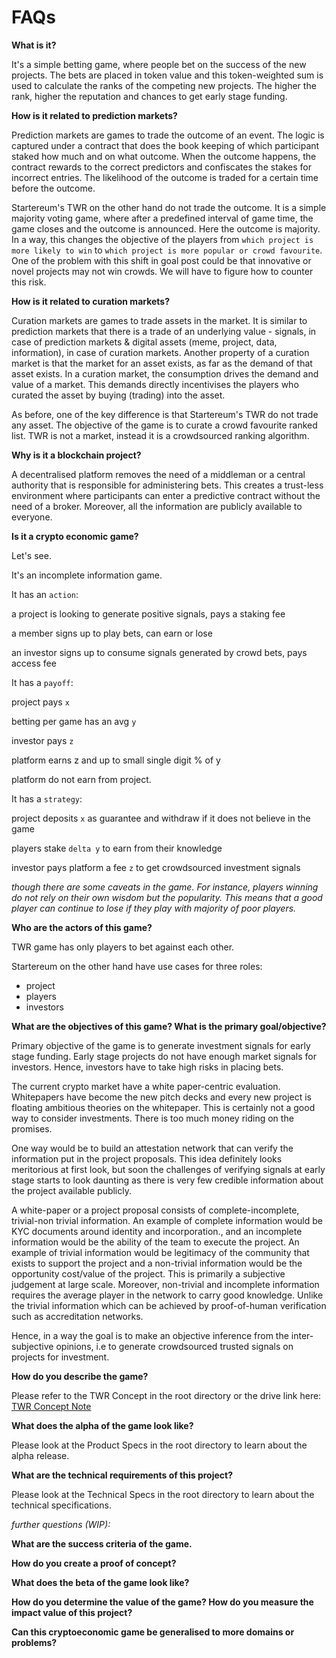 # FAQs

**What is it?**

It's a simple betting game, where people bet on the success of the new projects. The bets are placed in token value and this token-weighted sum is used to calculate the ranks of the competing new projects. The higher the rank, higher the reputation and chances to get early stage funding.

**How is it related to prediction markets?**

Prediction markets are games to trade the outcome of an event. The logic is captured under a contract that does the book keeping of which participant staked how much and on what outcome. When the outcome happens, the contract rewards to the correct predictors and confiscates the stakes for incorrect entries. The likelihood of the outcome is traded for a certain time before the outcome.

Startereum's TWR on the other hand do not trade the outcome. It is a simple majority voting game, where after a predefined interval of game time, the game closes and the outcome is announced. Here the outcome is majority. In a way, this changes the objective of the players from `which project is more likely to win` to `which project is more popular or crowd favourite`. One of the problem with this shift in goal post could be that innovative or novel projects may not win crowds. We will have to figure how to counter this risk.

**How is it related to curation markets?**

Curation markets are games to trade assets in the market. It is similar to prediction markets that there is a trade of an underlying value - signals, in case of prediction markets & digital assets (meme, project, data, information), in case of curation markets. Another property of a curation market is that the market for an asset exists, as far as the demand of that asset exists. In a curation market, the consumption drives the demand and value of a market. This demands directly incentivises the players who curated the asset by buying (trading) into the asset. 

As before, one of the key difference is that Startereum's TWR do not trade any asset. The objective of the game is to curate a crowd favourite ranked list. TWR is not a market, instead it is a crowdsourced ranking algorithm.

**Why is it a blockchain project?**

A decentralised platform removes the need of a middleman or a central authority that is responsible for administering bets. This creates a trust-less environment where participants can enter a predictive contract without the need of a broker. Moreover, all the information are publicly available to everyone.

**Is it a crypto economic game?**

Let's see.

It's an incomplete information game.

It has an `action`:

a project is looking to generate positive signals, pays a staking fee

a member signs up to play bets, can earn or lose

an investor signs up to consume signals generated by crowd bets, pays access fee

It has a `payoff`:

project pays `x`

betting per game has an avg `y`

investor pays `z`

platform earns z and up to small single digit % of y

platform do not earn from project.

It has a `strategy`:

project deposits `x` as guarantee and withdraw if it does not believe in the game

players stake `delta y` to earn from their knowledge

investor pays platform a fee `z` to get crowdsourced investment signals

*though there are some caveats in the game. For instance, players winning do not rely on their own wisdom but the popularity. This means that a good player can continue to lose if they play with majority of poor players.*

**Who are the actors of this game?**

TWR game has only players to bet against each other.

Startereum on the other hand have use cases for three roles: 

- project
- players
- investors

**What are the objectives of this game? What is the primary goal/objective?**

Primary objective of the game is to generate investment signals for early stage funding. Early stage projects do not have enough market signals for investors. Hence, investors have to take high risks in placing bets. 

The current crypto market have a white paper-centric evaluation. Whitepapers have become the new pitch decks and every new project is floating ambitious theories on the whitepaper. This is certainly not a good way to consider investments. There is too much money riding on the promises.

One way would be to build an attestation network that can verify the information put in the project proposals. This idea definitely looks meritorious at first look, but soon the challenges of verifying signals at early stage starts to look daunting as there is very few credible information about the project available publicly. 

A white-paper or a project proposal consists of complete-incomplete, trivial-non trivial information. An example of complete information would be KYC documents around identity and incorporation., and an incomplete information would be the ability of the team to execute the project. An example of trivial information would be legitimacy of the community that exists to support the project and a non-trivial information would be the opportunity cost/value of the project. This is primarily a subjective judgement at large scale. Moreover, non-trivial and incomplete information requires the average player in the network to carry good knowledge. Unlike the trivial information which can be achieved by proof-of-human verification such as accreditation networks.

Hence, in a way the goal is to make an objective inference from the inter-subjective opinions, i.e to generate crowdsourced trusted signals on projects for investment.

**How do you describe the game?**

Please refer to the TWR Concept in the root directory or the drive link here: [TWR Concept Note]([https://docs.google.com/document/d/1GNihIysLpM4Dy9m8KYiohPHFaYr29fts_SzthYYS6Og/edit](https://docs.google.com/document/d/1GNihIysLpM4Dy9m8KYiohPHFaYr29fts_SzthYYS6Og/edit))

**What does the alpha of the game look like?**

Please look at the Product Specs in the root directory to learn about the alpha release.

**What are the technical requirements of this project?**

Please look at the Technical Specs in the root directory to learn about the technical specifications.

*further questions (WIP):*

**What are the success criteria of the game.**

**How do you create a proof of concept?**

**What does the beta of the game look like?**

**How do you determine the value of the game? How do you measure the impact value of this project?**

**Can this cryptoeconomic game be generalised to more domains or problems?**